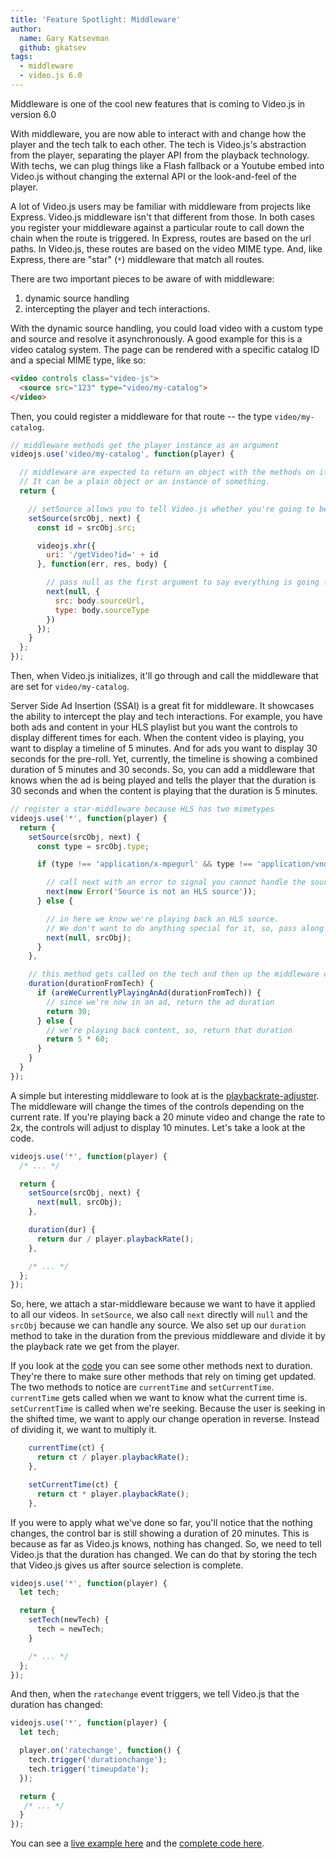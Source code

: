 ```yaml
---
title: 'Feature Spotlight: Middleware'
author:
  name: Gary Katsevman
  github: gkatsev
tags:
  - middleware
  - video.js 6.0
---
```


Middleware is one of the cool new features that is coming to Video.js in version 6.0

With middleware, you are now able to interact with and change how the player and the tech talk to each other.
The tech is Video.js's abstraction from the player, separating the player API from the playback technology.
With techs, we can plug things like a Flash fallback or a Youtube embed into Video.js without changing
the external API or the look-and-feel of the player.

A lot of Video.js users may be familiar with middleware from projects like Express.
Video.js middleware isn't that different from those.
In both cases you register your middleware against a particular route to call down the chain when the route is triggered.
In Express, routes are based on the url paths.
In Video.js, these routes are based on the video MIME type.
And, like Express, there are "star" (`*`) middleware that match all routes.

There are two important pieces to be aware of with middleware:
1. dynamic source handling
2. intercepting the player and tech interactions.

With the dynamic source handling, you could load video with a custom type and source and resolve it asynchronously.
A good example for this is a video catalog system.
The page can be rendered with a specific catalog ID and a special MIME type, like so:
```html
<video controls class="video-js">
  <source src="123" type="video/my-catalog">
</video>
```
Then, you could register a middleware for that route -- the type `video/my-catalog`.
```js
// middleware methods get the player instance as an argument
videojs.use('video/my-catalog', function(player) {

  // middleware are expected to return an object with the methods on it.
  // It can be a plain object or an instance of something.
  return {

    // setSource allows you to tell Video.js whether you're going to be handling the source or not
    setSource(srcObj, next) {
      const id = srcObj.src;

      videojs.xhr({
        uri: '/getVideo?id=' + id
      }, function(err, res, body) {

        // pass null as the first argument to say everything is going fine and we can handle it.
        next(null, {
          src: body.sourceUrl,
          type: body.sourceType
        })
      });
    }
  };
});
```
Then, when Video.js initializes, it'll go through and call the middleware that are set for `video/my-catalog`.

Server Side Ad Insertion (SSAI) is a great fit for middleware. It showcases the ability to intercept the play and tech interactions.
For example, you have both ads and content in your HLS playlist but you want the controls to display different times for each.
When the content video is playing, you want to display a timeline of 5 minutes. And for ads you want to display 30 seconds for the pre-roll.
Yet, currently, the timeline is showing a combined duration of 5 minutes and 30 seconds.
So, you can add a middleware that knows when the ad is being played and tells the player that the duration is 30 seconds
and when the content is playing that the duration is 5 minutes.
```js
// register a star-middleware because HLS has two mimetypes
videojs.use('*', function(player) {
  return {
    setSource(srcObj, next) {
      const type = srcObj.type;

      if (type !== 'application/x-mpegurl' && type !== 'application/vnd.apple.mpegurl') {

        // call next with an error to signal you cannot handle the source
        next(new Error('Source is not an HLS source'));
      } else {

        // in here we know we're playing back an HLS source.
        // We don't want to do anything special for it, so, pass along the source along with a null.
        next(null, srcObj);
      }
    },

    // this method gets called on the tech and then up the middleware chain providing the values as you go along
    duration(durationFromTech) {
      if (areWeCurrentlyPlayingAnAd(durationFromTech)) {
        // since we're now in an ad, return the ad duration
        return 30;
      } else {
        // we're playing back content, so, return that duration
        return 5 * 60;
      }
    }
  }
});
```

A simple but interesting middleware to look at is the [playbackrate-adjuster][pra].
The middleware will change the times of the controls depending on the current rate.
If you're playing back a 20 minute video and change the rate to 2x, the controls will adjust to display 10 minutes.
Let's take a look at the code.
```js
videojs.use('*', function(player) {
  /* ... */

  return {
    setSource(srcObj, next) {
      next(null, srcObj);
    },

    duration(dur) {
      return dur / player.playbackRate();
    },

    /* ... */
  };
});
```
So, here, we attach a star-middleware because we want to have it applied to all our videos.
In `setSource`, we also call `next` directly will `null` and the `srcObj` because we can handle any source.
We also set up our `duration` method to take in the duration from the previous middleware and divide it by the playback rate we get from the player.

If you look at the [code][] you can see some other methods next to duration.
They're there to make sure other methods that rely on timing get updated.
The two methods to notice are `currentTime` and `setCurrentTime`.
`currentTime` gets called when we want to know what the current time is.
`setCurrentTime` is called when we're seeking.
Because the user is seeking in the shifted time, we want to apply our change operation in reverse.
Instead of dividing it, we want to multiply it.
```js
    currentTime(ct) {
      return ct / player.playbackRate();
    },

    setCurrentTime(ct) {
      return ct * player.playbackRate();
    },
```

If you were to apply what we've done so far, you'll notice that the nothing changes, the control bar is still showing a duration of 20 minutes.
This is because as far as Video.js knows, nothing has changed.
So, we need to tell Video.js that the duration has changed.
We can do that by storing the tech that Video.js gives us after source selection is complete.
```js
videojs.use('*', function(player) {
  let tech;

  return {
    setTech(newTech) {
      tech = newTech;
    }

    /* ... */
  };
});
```

And then, when the `ratechange` event triggers, we tell Video.js that the duration has changed:
```js
videojs.use('*', function(player) {
  let tech;

  player.on('ratechange', function() {
    tech.trigger('durationchange');
    tech.trigger('timeupdate');
  });

  return {
   /* ... */
  }
});
```

You can see a [live example here][live] and the [complete code here][code].



[pra]: https://github.com/videojs/videojs-playbackrate-adjuster
[live]: https://videojs.github.io/videojs-playbackrate-adjuster/
[code]: https://github.com/videojs/videojs-playbackrate-adjuster/blob/master/src/js/index.js
